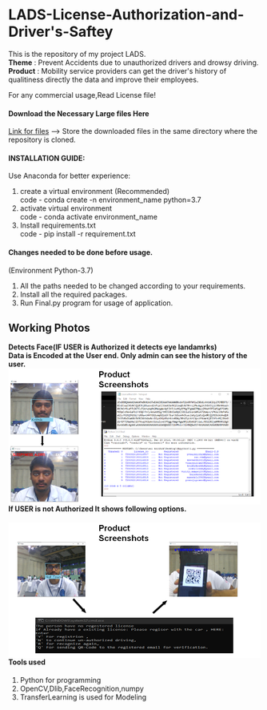 # LADS-License-Authorization-and-Driver's-Saftey
This is the repository of my project LADS.\
**Theme** : Prevent Accidents due to unauthorized drivers and drowsy driving.\
**Product** : Mobility service providers can get the driver's history of qualitiness directly the data and improve their employees.

For any commercial usage,Read License file!
#### Download the Necessary Large files Here
[Link for files](http://www.mediafire.com/folder/hsml89rboufxf/Files_for_LADS)
--> Store the downloaded files in the same directory where the repository is cloned.

#### INSTALLATION GUIDE:
Use Anaconda for better experience:
1. create a virtual environment (Recommended)\
code - conda create -n environment_name python=3.7
2. activate virtual environment\
code - conda activate environment_name
2. Install requirements.txt\
code - pip install -r requirement.txt

#### Changes needed to be done before usage.
(Environment Python-3.7)
1. All the paths needed to be changed according to your requirements.
2. Install all the required packages.
3. Run Final.py program for usage of application.
## Working Photos
**Detects Face(IF USER is Authorized it detects eye landamrks)\
Data is Encoded at the User end. Only admin can see the history of the user.**
<img src="LADS Images\LADS1.png"
     alt="Markdown Monster icon"
     style="float: left; margin-right: 5px;" />
#### If USER is not Authorized It shows following options.
<img src="LADS Images\LADS2.png"
     alt="Markdown Monster icon"
     style="float: left; margin-right: 5px;" />
#### Tools used
1. Python for programming
2. OpenCV,Dlib,FaceRecognition,numpy
3. TransferLearning is used for Modeling
